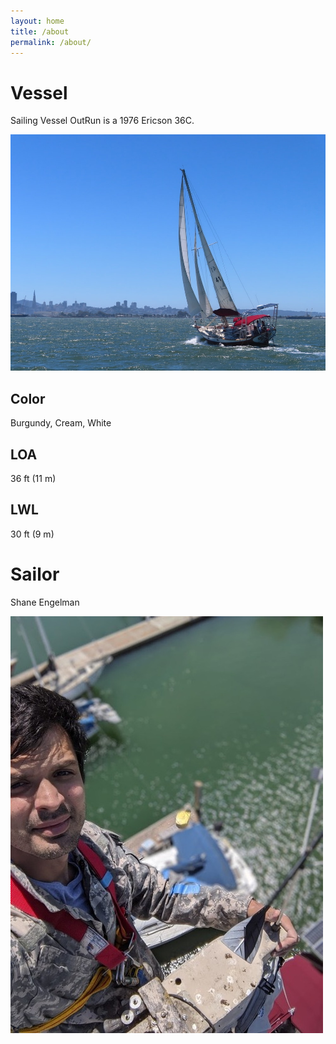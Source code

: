 ```yaml
---
layout: home
title: /about
permalink: /about/
---
```


# Vessel

Sailing Vessel OutRun is a 1976 Ericson 36C.

[![Outrun Wide](/assets/images/base/outrun-wide.jpg)](https://photos.app.goo.gl/3UX183zkAqHaRRVi6)

## Color

Burgundy, Cream, White

## LOA

36 ft (11 m)

## LWL

30 ft (9 m)


# Sailor

Shane Engelman

![Shane Engelman at top of mast](/assets/images/base/shane-at-top-of-mast-2020.jpg)
